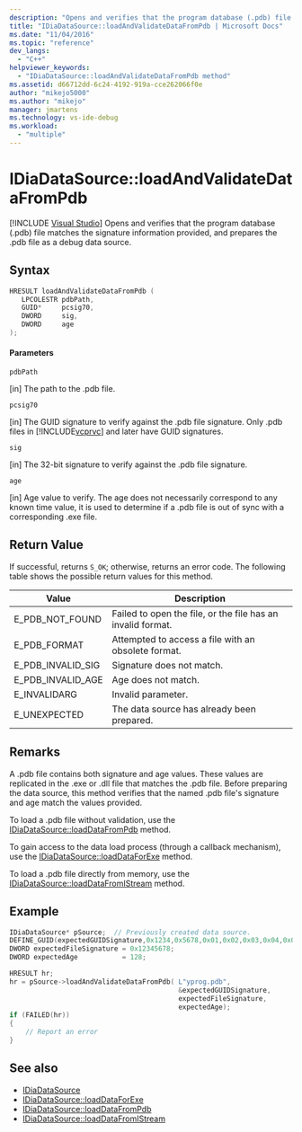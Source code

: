 ```yaml
---
description: "Opens and verifies that the program database (.pdb) file matches the signature information provided, and  prepares the .pdb file as a debug data source."
title: "IDiaDataSource::loadAndValidateDataFromPdb | Microsoft Docs"
ms.date: "11/04/2016"
ms.topic: "reference"
dev_langs:
  - "C++"
helpviewer_keywords:
  - "IDiaDataSource::loadAndValidateDataFromPdb method"
ms.assetid: d66712dd-6c24-4192-919a-cce262066f0e
author: "mikejo5000"
ms.author: "mikejo"
manager: jmartens
ms.technology: vs-ide-debug
ms.workload:
  - "multiple"
---
```

# IDiaDataSource::loadAndValidateDataFromPdb

 [!INCLUDE [Visual Studio](~/includes/applies-to-version/vs-windows-only.md)]
Opens and verifies that the program database (.pdb) file matches the signature information provided, and  prepares the .pdb file as a debug data source.

## Syntax

```C++
HRESULT loadAndValidateDataFromPdb ( 
   LPCOLESTR pdbPath,
   GUID*     pcsig70,
   DWORD     sig,
   DWORD     age
);
```

#### Parameters
`pdbPath`

[in] The path to the .pdb file.

`pcsig70`

[in] The GUID signature to verify against the .pdb file signature. Only .pdb files in [!INCLUDE[vcprvc](../../code-quality/includes/vcprvc_md.md)] and later have GUID signatures.

`sig`

[in] The 32-bit signature to verify against the .pdb file signature.

`age`

[in] Age value to verify. The age does not necessarily correspond to any known time value, it is used to determine if a .pdb file is out of sync with a corresponding .exe file.

## Return Value
If successful, returns `S_OK`; otherwise, returns an error code. The following table shows the possible return values for this method.

|Value|Description|
|-----------|-----------------|
|E_PDB_NOT_FOUND|Failed to open the file, or the file has an invalid format.|
|E_PDB_FORMAT|Attempted to access a file with an obsolete format.|
|E_PDB_INVALID_SIG|Signature does not match.|
|E_PDB_INVALID_AGE|Age does not match.|
|E_INVALIDARG|Invalid parameter.|
|E_UNEXPECTED|The data source has already been prepared.|

## Remarks
A .pdb file contains both signature and age values. These values are replicated in the .exe or .dll file that matches the .pdb file. Before preparing the data source, this method verifies that the named .pdb file's signature and age match the values provided.

To load a .pdb file without validation, use the [IDiaDataSource::loadDataFromPdb](../../debugger/debug-interface-access/idiadatasource-loaddatafrompdb.md) method.

To gain access to the data load process (through a callback mechanism), use the [IDiaDataSource::loadDataForExe](../../debugger/debug-interface-access/idiadatasource-loaddataforexe.md) method.

To load a .pdb file directly from memory, use the [IDiaDataSource::loadDataFromIStream](../../debugger/debug-interface-access/idiadatasource-loaddatafromistream.md) method.

## Example

```C++
IDiaDataSource* pSource;  // Previously created data source.
DEFINE_GUID(expectedGUIDSignature,0x1234,0x5678,0x01,0x02,0x03,0x04,0x05,0x06,0x07,0x08);
DWORD expectedFileSignature = 0x12345678;
DWORD expectedAge           = 128;

HRESULT hr;
hr = pSource->loadAndValidateDataFromPdb( L"yprog.pdb",
                                          &expectedGUIDSignature,
                                          expectedFileSignature,
                                          expectedAge);
if (FAILED(hr))
{
    // Report an error
}

```

## See also
- [IDiaDataSource](../../debugger/debug-interface-access/idiadatasource.md)
- [IDiaDataSource::loadDataForExe](../../debugger/debug-interface-access/idiadatasource-loaddataforexe.md)
- [IDiaDataSource::loadDataFromPdb](../../debugger/debug-interface-access/idiadatasource-loaddatafrompdb.md)
- [IDiaDataSource::loadDataFromIStream](../../debugger/debug-interface-access/idiadatasource-loaddatafromistream.md)
